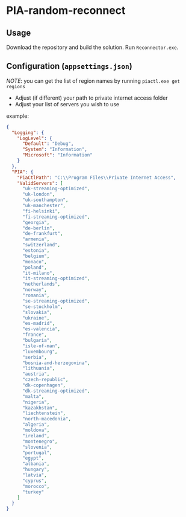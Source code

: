 # PIA-random-reconnect

## Usage

Download the repository and build the solution. Run `Reconnector.exe`.

## Configuration (`appsettings.json`)

*NOTE*: you can get the list of region names by running `piactl.exe get regions`

- Adjust (if different) your path to private internet access folder
- Adjust your list of servers you wish to use

example:

```json
{
  "Logging": {
    "LogLevel": {
      "Default": "Debug",
      "System": "Information",
      "Microsoft": "Information"
    }
  },
  "PIA": {
    "PiaCtlPath": "C:\\Program Files\\Private Internet Access",
    "ValidServers": [
      "uk-streaming-optimized",
      "uk-london",
      "uk-southampton",
      "uk-manchester",
      "fi-helsinki",
      "fi-streaming-optimized",
      "georgia",
      "de-berlin",
      "de-frankfurt",
      "armenia",
      "switzerland",
      "estonia",
      "belgium",
      "monaco",
      "poland",
      "it-milano",
      "it-streaming-optimized",
      "netherlands",
      "norway",
      "romania",
      "se-streaming-optimized",
      "se-stockholm",
      "slovakia",
      "ukraine",
      "es-madrid",
      "es-valencia",
      "france",
      "bulgaria",
      "isle-of-man",
      "luxembourg",
      "serbia",
      "bosnia-and-herzegovina",
      "lithuania",
      "austria",
      "czech-republic",
      "dk-copenhagen",
      "dk-streaming-optimized",
      "malta",
      "nigeria",
      "kazakhstan",
      "liechtenstein",
      "north-macedonia",
      "algeria",
      "moldova",
      "ireland",
      "montenegro",
      "slovenia",
      "portugal",
      "egypt",
      "albania",
      "hungary",
      "latvia",
      "cyprus",
      "morocco",
      "turkey"
    ]
  }
}
```